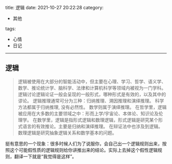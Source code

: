 title: 逻辑
date: 2021-10-27 20:22:28
category:

- 其他

tags:

- 心情
- 日记

------

## 逻辑
>逻辑被使用在大部分的智能活动中，但主要在心理、学习、哲学、语义学、数学、推论统计学、脑科学、法律和计算机科学等领域内被视为一门学科。逻辑讨论逻辑论证一般会呈现的一般形式，哪种形式是有效的，以及其中的谬论。
>  逻辑推理通常可分为三种：归纳推理、溯因推理和演绎推理。 科学方法都属于归纳推理, 没有必然性。 数学则属于演绎推理。
>  在哲学里，逻辑被应用在大多数的主要领域之中：形而上学/宇宙论、本体论、知识论及伦理学。
>  在数学里，逻辑是指形式逻辑和数理逻辑，形式逻辑是研究某个形式语言的有效推论。主要是归纳和演绎推理。 在辩证法中也涉及到逻辑。数理逻辑是研究抽象逻辑关系和数学基本的问题。

  挺有意思的一个现象：很多时候人们为了说服你，会自己出一个逻辑规则出来，按照这个可能假性质的逻辑规则给你讲推出来的结论。实际上去掉这个假性逻辑规则，翻译一下就是“我觉得是这样”。
